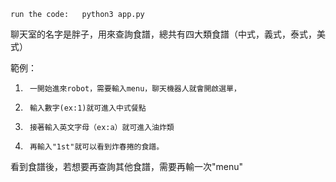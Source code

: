     run the code:   python3 app.py

   聊天室的名字是胖子，用來查詢食譜，總共有四大類食譜（中式，義式，泰式，美式）
   
   範例：
1.      一開始進來robot，需要輸入menu，聊天機器人就會開啟選單，
2.      輸入數字(ex:1)就可進入中式餐點
3.      接著輸入英文字母（ex:a）就可進入油炸類
4.      再輸入"1st"就可以看到炸春捲的食譜。
看到食譜後，若想要再查詢其他食譜，需要再輸一次"menu"


  